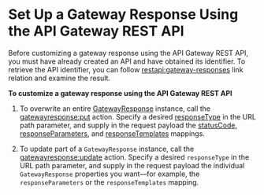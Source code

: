 # Set Up a Gateway Response Using the API Gateway REST API<a name="set-up-gateway-response-using-the-api"></a>

 Before customizing a gateway response using the API Gateway REST API, you must have already created an API and have obtained its identifier\. To retrieve the API identifier, you can follow [restapi:gateway\-responses](https://docs.aws.amazon.com/apigateway/api-reference/link-relation/restapi-gateway-responses/) link relation and examine the result\. 

**To customize a gateway response using the API Gateway REST API**

1. To overwrite an entire [GatewayResponse](https://docs.aws.amazon.com/apigateway/api-reference/resource/gateway-response/) instance, call the [gatewayresponse:put](https://docs.aws.amazon.com/apigateway/api-reference/link-relation/gatewayresponse-put/) action\. Specify a desired [responseType](https://docs.aws.amazon.com/apigateway/api-reference/resource/gateway-response/#responseType) in the URL path parameter, and supply in the request payload the [statusCode](https://docs.aws.amazon.com/apigateway/api-reference/resource/gateway-response/#statusCode), [responseParameters](https://docs.aws.amazon.com/apigateway/api-reference/resource/gateway-response/#responseParameters), and [responseTemplates](https://docs.aws.amazon.com/apigateway/api-reference/resource/gateway-response/#responseTemplates) mappings\.

1. To update part of a `GatewayResponse` instance, call the [gatewayresponse:update](https://docs.aws.amazon.com/apigateway/api-reference/link-relation/gatewayresponse-update/) action\. Specify a desired `responseType` in the URL path parameter, and supply in the request payload the individual `GatewayResponse` properties you want—for example, the `responseParameters` or the `responseTemplates` mapping\.